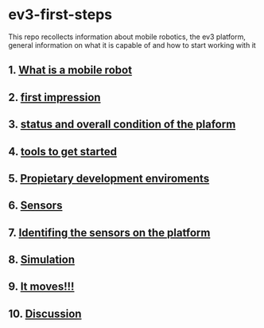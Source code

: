# ev3-first-steps
This repo recollects information about mobile robotics, the ev3 platform, general information on what it is capable of and how to start working with it 

## 1. [What is a mobile robot](1_what_is_a_mobile_robot.md)
## 2. [first impression](2_ev3_first_impression.md)
## 3. [status and overall condition of the plaform](3_ev3_condition.md)
## 4. [tools to get started](4_tools.md)
## 5. [Propietary development enviroments](5_IDE.md)
## 6. [Sensors](6_sensors.md)
## 7. [Identifing the sensors on the platform](7_on_platform.md)
## 8. [Simulation](8_simulation.md)
## 9. [It moves!!!](9_first_steps.md)
## 10. [Discussion](10_discussion.md)

